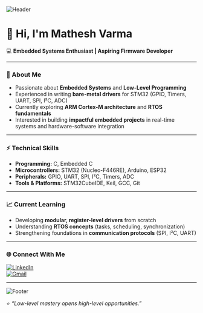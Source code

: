 <!-- Banner -->
![Header](https://capsule-render.vercel.app/api?type=waving&color=0:0f2027,100:2c5364&height=200&section=header&text=Mathesh%20Varma&fontSize=45&fontColor=ffffff&animation=fadeIn&fontAlignY=40)

# 👋 Hi, I'm Mathesh Varma  

💻 **Embedded Systems Enthusiast | Aspiring Firmware Developer**

---

### 🚀 About Me
- Passionate about **Embedded Systems** and **Low-Level Programming**  
- Experienced in writing **bare-metal drivers** for STM32 (GPIO, Timers, UART, SPI, I²C, ADC)  
- Currently exploring **ARM Cortex-M architecture** and **RTOS fundamentals**  
- Interested in building **impactful embedded projects** in real-time systems and hardware-software integration  

---

### ⚡ Technical Skills
- **Programming:** C, Embedded C  
- **Microcontrollers:** STM32 (Nucleo-F446RE), Arduino, ESP32  
- **Peripherals:** GPIO, UART, SPI, I²C, Timers, ADC  
- **Tools & Platforms:** STM32CubeIDE, Keil, GCC, Git

---

### 📈 Current Learning
- Developing **modular, register-level drivers** from scratch  
- Understanding **RTOS concepts** (tasks, scheduling, synchronization)  
- Strengthening foundations in **communication protocols** (SPI, I²C, UART)  

---


### 🌐 Connect With Me
[![LinkedIn](https://img.shields.io/badge/LinkedIn-0A66C2?style=for-the-badge&logo=linkedin&logoColor=white)](https://www.linkedin.com/in/matheshvarma25)  
[![Gmail](https://img.shields.io/badge/Email-D14836?style=for-the-badge&logo=gmail&logoColor=white)](mailto:matheshvarma25@gmail.com)  


---

<!-- Footer -->
![Footer](https://capsule-render.vercel.app/api?type=waving&color=0:0f2027,100:2c5364&height=120&section=footer)

⭐ *“Low-level mastery opens high-level opportunities.”*

